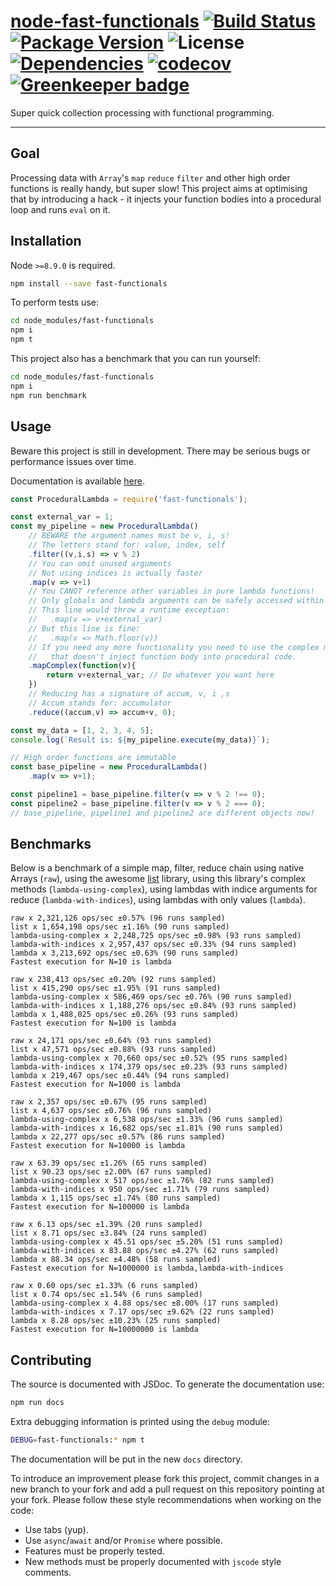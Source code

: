 # [node-fast-functionals](https://github.com/walasek/node-fast-functionals) [![Build Status](https://img.shields.io/travis/walasek/node-fast-functionals.svg?style=flat-square)](https://travis-ci.org/walasek/node-fast-functionals) [![Package Version](https://img.shields.io/npm/v/fast-functionals.svg?style=flat-square)](https://www.npmjs.com/package/fast-functionals) ![License](https://img.shields.io/npm/l/fast-functionals.svg?style=flat-square) [![Dependencies](https://david-dm.org/walasek/node-fast-functionals.svg)](https://david-dm.org/walasek/node-fast-functionals)  [![codecov](https://codecov.io/gh/walasek/node-fast-functionals/branch/master/graph/badge.svg)](https://codecov.io/gh/walasek/node-fast-functionals) [![Greenkeeper badge](https://badges.greenkeeper.io/walasek/node-fast-functionals.svg)](https://greenkeeper.io/)

Super quick collection processing with functional programming.

---

## Goal

Processing data with `Array`'s `map` `reduce` `filter` and other high order functions is really handy, but super slow! This project aims at optimising that by introducing a hack - it injects your function bodies into a procedural loop and runs `eval` on it.

## Installation

Node `>=8.9.0` is required.

```bash
npm install --save fast-functionals
```

To perform tests use:

```bash
cd node_modules/fast-functionals
npm i
npm t
```

This project also has a benchmark that you can run yourself:

```bash
cd node_modules/fast-functionals
npm i
npm run benchmark
```

## Usage

Beware this project is still in development. There may be serious bugs or performance issues over time.

Documentation is available [here](https://walasek.github.io/node-fast-functionals/).

```javascript
const ProceduralLambda = require('fast-functionals');

const external_var = 1;
const my_pipeline = new ProceduralLambda()
    // BEWARE the argument names must be v, i, s!
    // The letters stand for: value, index, self
    .filter((v,i,s) => v % 2)
    // You can omit unused arguments
    // Not using indices is actually faster
    .map(v => v+1)
    // You CANOT reference other variables in pure lambda functions!
    // Only globals and lambda arguments can be safely accessed within the body.
    // This line would throw a runtime exception:
    //   .map(v => v+external_var)
    // But this line is fine:
    //   .map(v => Math.floor(v))
    // If you need any more functionality you need to use the complex method
    //   that doesn't inject function body into procedural code.
    .mapComplex(function(v){
        return v+external_var; // Do whatever you want here
    })
    // Reducing has a signature of accum, v, i ,s
    // Accum stands for: accumulator
    .reduce((accum,v) => accum+v, 0);

const my_data = [1, 2, 3, 4, 5];
console.log(`Result is: ${my_pipeline.execute(my_data)}`);

// High order functions are immutable
const base_pipeline = new ProceduralLambda()
    .map(v => v+1);

const pipeline1 = base_pipeline.filter(v => v % 2 !== 0);
const pipeline2 = base_pipeline.filter(v => v % 2 === 0);
// base_pipeline, pipeline1 and pipeline2 are different objects now!
```

## Benchmarks

Below is a benchmark of a simple map, filter, reduce chain using native Arrays (`raw`), using the awesome [list](https://github.com/funkia/list) library, using this library's complex methods (`lambda-using-complex`), using lambdas with indice arguments for reduce (`lambda-with-indices`), using lambdas with only values (`lambda`).

```
raw x 2,321,126 ops/sec ±0.57% (96 runs sampled)
list x 1,654,198 ops/sec ±1.16% (90 runs sampled)
lambda-using-complex x 2,248,725 ops/sec ±0.98% (93 runs sampled)
lambda-with-indices x 2,957,437 ops/sec ±0.33% (94 runs sampled)
lambda x 3,213,692 ops/sec ±0.63% (90 runs sampled)
Fastest execution for N=10 is lambda

raw x 238,413 ops/sec ±0.20% (92 runs sampled)
list x 415,290 ops/sec ±1.95% (91 runs sampled)
lambda-using-complex x 586,469 ops/sec ±0.76% (90 runs sampled)
lambda-with-indices x 1,188,276 ops/sec ±0.84% (93 runs sampled)
lambda x 1,488,025 ops/sec ±0.26% (93 runs sampled)
Fastest execution for N=100 is lambda

raw x 24,171 ops/sec ±0.64% (93 runs sampled)
list x 47,571 ops/sec ±0.88% (93 runs sampled)
lambda-using-complex x 70,660 ops/sec ±0.52% (95 runs sampled)
lambda-with-indices x 174,379 ops/sec ±0.23% (93 runs sampled)
lambda x 219,467 ops/sec ±0.44% (94 runs sampled)
Fastest execution for N=1000 is lambda

raw x 2,357 ops/sec ±0.67% (95 runs sampled)
list x 4,637 ops/sec ±0.76% (96 runs sampled)
lambda-using-complex x 6,538 ops/sec ±1.33% (96 runs sampled)
lambda-with-indices x 16,682 ops/sec ±1.81% (90 runs sampled)
lambda x 22,277 ops/sec ±0.57% (86 runs sampled)
Fastest execution for N=10000 is lambda

raw x 63.39 ops/sec ±1.26% (65 runs sampled)
list x 90.23 ops/sec ±2.00% (67 runs sampled)
lambda-using-complex x 517 ops/sec ±1.76% (82 runs sampled)
lambda-with-indices x 950 ops/sec ±1.71% (79 runs sampled)
lambda x 1,115 ops/sec ±1.74% (80 runs sampled)
Fastest execution for N=100000 is lambda

raw x 6.13 ops/sec ±1.39% (20 runs sampled)
list x 8.71 ops/sec ±3.84% (24 runs sampled)
lambda-using-complex x 45.51 ops/sec ±5.20% (51 runs sampled)
lambda-with-indices x 83.88 ops/sec ±4.27% (62 runs sampled)
lambda x 88.34 ops/sec ±4.48% (58 runs sampled)
Fastest execution for N=1000000 is lambda,lambda-with-indices

raw x 0.60 ops/sec ±1.33% (6 runs sampled)
list x 0.74 ops/sec ±1.54% (6 runs sampled)
lambda-using-complex x 4.88 ops/sec ±8.00% (17 runs sampled)
lambda-with-indices x 7.17 ops/sec ±9.62% (22 runs sampled)
lambda x 8.28 ops/sec ±10.23% (25 runs sampled)
Fastest execution for N=10000000 is lambda
```

## Contributing

The source is documented with JSDoc. To generate the documentation use:

```bash
npm run docs
```

Extra debugging information is printed using the `debug` module:

```bash
DEBUG=fast-functionals:* npm t
```

The documentation will be put in the new `docs` directory.

To introduce an improvement please fork this project, commit changes in a new branch to your fork and add a pull request on this repository pointing at your fork. Please follow these style recommendations when working on the code:

* Use tabs (yup).
* Use `async`/`await` and/or `Promise` where possible.
* Features must be properly tested.
* New methods must be properly documented with `jscode` style comments.
